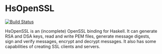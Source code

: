 HsOpenSSL
==========

[![Build Status](https://travis-ci.org/vshabanov/HsOpenSSL.svg?branch=master)](https://travis-ci.org/vshabanov/HsOpenSSL)

HsOpenSSL is an (incomplete) OpenSSL binding for Haskell. It can
generate RSA and DSA keys, read and write PEM files, generate message
digests, sign and verify messages, encrypt and decrypt messages. It
also has some capabilities of creating SSL clients and servers.
